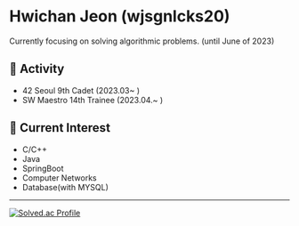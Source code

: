 # Hwichan Jeon (wjsgnlcks20)
Currently focusing on solving algorithmic problems. (until June of 2023)

## 🚀 Activity
- 42 Seoul 9th Cadet (2023.03~ )
- SW Maestro 14th Trainee (2023.04.~ )

## 🔭 Current Interest
- C/C++
- Java
- SpringBoot
- Computer Networks
- Database(with MYSQL)

----

[![Solved.ac Profile](http://mazassumnida.wtf/api/generate_badge?boj=sickpickel)](https://solved.ac/sickpickel)
<!-- [![hwijeon's 42 stats](https://badge42.vercel.app/api/v2/clf6jdu8h00110fkyk9flpnzi/stats?cursusId=21&coalitionId=87)](https://github.com/JaeSeoKim/badge42) -->
